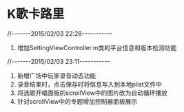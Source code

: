 K歌卡路里
=========
//-------2015/02/03 22:28-----------

1. 增加SettingViewController.m类的平台信息和版本检测功能

//-------2015/02/03 23:11-----------

1. 新增广场中玩家录音动态功能
2. 录音结束时，点击保存时将信息写入到本地plist文件中
3. 将选歌开唱面板的scrollView中的图片改为自动循环播放
4. 针对scrollView中的专题增加控制器面板展示
